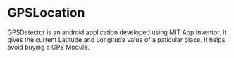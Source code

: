 # GPSLocation
GPSDetector is an android application developed using MIT App Inventor. It gives the current Latitude and Longitude value of a paticular place. It helps avoid buying a GPS Module.
